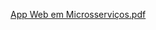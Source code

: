 [App Web em Microsserviços.pdf](https://github.com/user-attachments/files/16901599/App.Web.em.Microsservicos.pdf)
